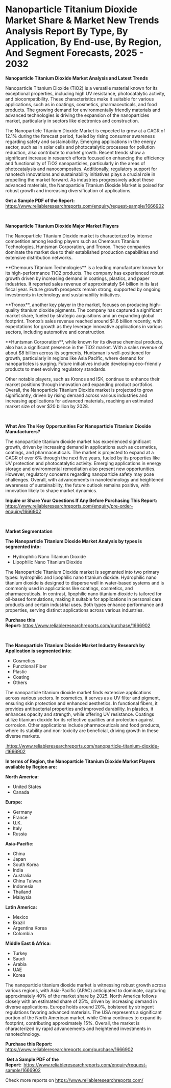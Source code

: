 <p><h1>Nanoparticle Titanium Dioxide Market Share & Market New Trends Analysis Report By Type, By Application, By End-use, By Region, And Segment Forecasts, 2025 - 2032</h1></p><p><strong>Nanoparticle Titanium Dioxide Market Analysis and Latest Trends</strong></p>
<p><p>Nanoparticle Titanium Dioxide (TiO2) is a versatile material known for its exceptional properties, including high UV resistance, photocatalytic activity, and biocompatibility. These characteristics make it suitable for various applications, such as in coatings, cosmetics, pharmaceuticals, and food products. The growing demand for environmentally friendly materials and advanced technologies is driving the expansion of the nanoparticles market, particularly in sectors like electronics and construction.</p><p>The Nanoparticle Titanium Dioxide Market is expected to grow at a CAGR of 12.1% during the forecast period, fueled by rising consumer awareness regarding safety and sustainability. Emerging applications in the energy sector, such as in solar cells and photocatalytic processes for pollution reduction, also contribute to market growth. Recent trends show a significant increase in research efforts focused on enhancing the efficiency and functionality of TiO2 nanoparticles, particularly in the areas of photocatalysis and nanocomposites. Additionally, regulatory support for nanotech innovations and sustainability initiatives plays a crucial role in propelling the market forward. As industries progressively adopt these advanced materials, the Nanoparticle Titanium Dioxide Market is poised for robust growth and increasing diversification of applications.</p></p>
<p><strong>Get a Sample PDF of the Report:&nbsp;</strong> <a href="https://www.reliableresearchreports.com/enquiry/request-sample/1666902?utm_campaign=3039&utm_medium=2&utm_source=Github&utm_content=ia&utm_term=06032025&utm_id=nanoparticle-titanium-dioxide">https://www.reliableresearchreports.com/enquiry/request-sample/1666902</a></p>
<p>&nbsp;</p>
<p><strong>Nanoparticle Titanium Dioxide Major Market Players</strong></p>
<p><p>The Nanoparticle Titanium Dioxide market is characterized by intense competition among leading players such as Chemours Titanium Technologies, Huntsman Corporation, and Tronox. These companies dominate the market due to their established production capabilities and extensive distribution networks. </p><p>**Chemours Titanium Technologies** is a leading manufacturer known for its high-performance TiO2 products. The company has experienced robust growth driven by increasing demand in coatings, plastics, and paper industries. It reported sales revenue of approximately $4 billion in its last fiscal year. Future growth prospects remain strong, supported by ongoing investments in technology and sustainability initiatives.</p><p>**Tronox**, another key player in the market, focuses on producing high-quality titanium dioxide pigments. The company has captured a significant market share, fueled by strategic acquisitions and an expanding global footprint. Tronox’s sales revenue reached around $1.6 billion recently, with expectations for growth as they leverage innovative applications in various sectors, including automotive and construction.</p><p>**Huntsman Corporation**, while known for its diverse chemical products, also has a significant presence in the TiO2 market. With a sales revenue of about $8 billion across its segments, Huntsman is well-positioned for growth, particularly in regions like Asia Pacific, where demand for nanoparticles is surging. Future initiatives include developing eco-friendly products to meet evolving regulatory standards.</p><p>Other notable players, such as Kronos and ISK, continue to enhance their market positions through innovation and expanding product portfolios. Overall, the Nanoparticle Titanium Dioxide market is projected to grow significantly, driven by rising demand across various industries and increasing applications for advanced materials, reaching an estimated market size of over $20 billion by 2028.</p></p>
<p>&nbsp;</p>
<p><strong>What Are The Key Opportunities For Nanoparticle Titanium Dioxide Manufacturers?</strong></p>
<p><p>The nanoparticle titanium dioxide market has experienced significant growth, driven by increasing demand in applications such as cosmetics, coatings, and pharmaceuticals. The market is projected to expand at a CAGR of over 6% through the next five years, fueled by its properties like UV protection and photocatalytic activity. Emerging applications in energy storage and environmental remediation also present new opportunities. However, regulatory concerns regarding nanoparticle safety may pose challenges. Overall, with advancements in nanotechnology and heightened awareness of sustainability, the future outlook remains positive, with innovation likely to shape market dynamics.</p></p>
<p><strong>Inquire or Share Your Questions If Any Before Purchasing This Report:</strong> <a href="https://www.reliableresearchreports.com/enquiry/pre-order-enquiry/1666902?utm_campaign=3039&utm_medium=2&utm_source=Github&utm_content=ia&utm_term=06032025&utm_id=nanoparticle-titanium-dioxide">https://www.reliableresearchreports.com/enquiry/pre-order-enquiry/1666902</a></p>
<p>&nbsp;</p>
<p><strong>Market Segmentation</strong></p>
<p><strong>The Nanoparticle Titanium Dioxide Market Analysis by types is segmented into:</strong></p>
<p><ul><li>Hydrophilic Nano Titanium Dioxide</li><li>Lipophilic Nano Titanium Dioxide</li></ul></p>
<p><p>The Nanoparticle Titanium Dioxide market is segmented into two primary types: hydrophilic and lipophilic nano titanium dioxide. Hydrophilic nano titanium dioxide is designed to disperse well in water-based systems and is commonly used in applications like coatings, cosmetics, and pharmaceuticals. In contrast, lipophilic nano titanium dioxide is tailored for oil-based formulations, making it suitable for applications in personal care products and certain industrial uses. Both types enhance performance and properties, serving distinct applications across various industries.</p></p>
<p><strong>Purchase this Report:&nbsp;</strong><a href="https://www.reliableresearchreports.com/purchase/1666902?utm_campaign=3039&utm_medium=2&utm_source=Github&utm_content=ia&utm_term=06032025&utm_id=nanoparticle-titanium-dioxide">https://www.reliableresearchreports.com/purchase/1666902</a></p>
<p>&nbsp;</p>
<p><strong>The Nanoparticle Titanium Dioxide Market Industry Research by Application is segmented into:</strong></p>
<p><ul><li>Cosmetics</li><li>Functional Fiber</li><li>Plastic</li><li>Coating</li><li>Others</li></ul></p>
<p><p>The nanoparticle titanium dioxide market finds extensive applications across various sectors. In cosmetics, it serves as a UV filter and pigment, ensuring skin protection and enhanced aesthetics. In functional fibers, it provides antibacterial properties and improved durability. In plastics, it enhances opacity and strength, while offering UV resistance. Coatings utilize titanium dioxide for its reflective qualities and protection against corrosion. Other applications include pharmaceuticals and food products, where its stability and non-toxicity are beneficial, driving growth in these diverse markets.</p></p>
<p><a href="https://www.reliableresearchreports.com/nanoparticle-titanium-dioxide-r1666902?utm_campaign=3039&utm_medium=2&utm_source=Github&utm_content=ia&utm_term=06032025&utm_id=nanoparticle-titanium-dioxide">&nbsp;https://www.reliableresearchreports.com/nanoparticle-titanium-dioxide-r1666902</a></p>
<p><strong>In terms of Region, the Nanoparticle Titanium Dioxide Market Players available by Region are:</strong></p>
<p>
    <p> <strong> North America: </strong>
        <ul>
            <li>United States</li>
            <li>Canada</li>
        </ul>
        </p> 
    <p> <strong> Europe: </strong>
        <ul>
            <li>Germany</li>
            <li>France</li>
            <li>U.K.</li>
            <li>Italy</li>
            <li>Russia</li>
        </ul>
        </p> 
    <p> <strong> Asia-Pacific: </strong>
        <ul>
            <li>China</li>
            <li>Japan</li>
            <li>South Korea</li>
            <li>India</li>
            <li>Australia</li>
            <li>China Taiwan</li>
            <li>Indonesia</li>
            <li>Thailand</li>
            <li>Malaysia</li>
        </ul>
        </p> 
    <p> <strong> Latin America: </strong>
        <ul>
            <li>Mexico</li>
            <li>Brazil</li>
            <li>Argentina Korea</li>
            <li>Colombia</li>
        </ul>
        </p> 
    <p> <strong> Middle East & Africa: </strong>
        <ul>
            <li>Turkey</li>
            <li>Saudi</li>
            <li>Arabia</li>
            <li>UAE</li>
            <li>Korea</li>
        </ul>
    </p>
    </p>
<p><p>The nanoparticle titanium dioxide market is witnessing robust growth across various regions, with Asia-Pacific (APAC) anticipated to dominate, capturing approximately 40% of the market share by 2025. North America follows closely with an estimated share of 25%, driven by increasing demand in diverse applications. Europe holds around 20%, bolstered by stringent regulations favoring advanced materials. The USA represents a significant portion of the North American market, while China continues to expand its footprint, contributing approximately 15%. Overall, the market is characterized by rapid advancements and heightened investments in nanotechnology.</p></p>
<p><strong>Purchase this Report: </strong><a href="https://www.reliableresearchreports.com/purchase/1666902?utm_campaign=3039&utm_medium=2&utm_source=Github&utm_content=ia&utm_term=06032025&utm_id=nanoparticle-titanium-dioxide">https://www.reliableresearchreports.com/purchase/1666902</a></p>
<p>&nbsp;<strong>Get a Sample PDF of the Report:&nbsp;&nbsp;</strong><a href="https://www.reliableresearchreports.com/enquiry/request-sample/1666902?utm_campaign=3039&utm_medium=2&utm_source=Github&utm_content=ia&utm_term=06032025&utm_id=nanoparticle-titanium-dioxide">https://www.reliableresearchreports.com/enquiry/request-sample/1666902</a></p>
<p><strong></strong></p>
<p>Check more reports on <a href="https://www.reliableresearchreports.com/?utm_campaign=3039&utm_medium=2&utm_source=Github&utm_content=ia&utm_term=06032025&utm_id=nanoparticle-titanium-dioxide">https://www.reliableresearchreports.com/</a></p>